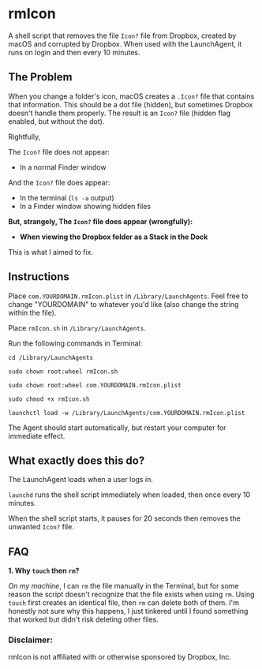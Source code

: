 # rmIcon
A shell script that removes the file `Icon?` file from Dropbox, created by macOS and corrupted by Dropbox. When used with the LaunchAgent, it runs on login  and then every 10 minutes. 


## The Problem

When you change a folder's icon, macOS creates a `.Icon?` file that contains that information. This should be a dot file (hidden), but sometimes Dropbox doesn't handle them properly. The result is an `Icon?` file (hidden flag enabled, but without the dot). 

Rightfully,  

The `Icon?` file does not appear:
- In a normal Finder window

And the `Icon?` file does appear:
- In the terminal (`ls -a` output)
- In a Finder window showing hidden files

__But, strangely, The `Icon?` file does appear (wrongfully):__ 
- __When viewing the Dropbox folder as a Stack in the Dock__

This is what I aimed to fix.

## Instructions

Place `com.YOURDOMAIN.rmIcon.plist` in `/Library/LaunchAgents`. Feel free to change "YOURDOMAIN" to whatever you'd like (also change the string within the file). 

Place `rmIcon.sh` in `/Library/LaunchAgents`. 

Run the following commands in Terminal:

```cd /Library/LaunchAgents```

```sudo chown root:wheel rmIcon.sh```

```sudo chown root:wheel com.YOURDOMAIN.rmIcon.plist```

```sudo chmod +x rmIcon.sh```

```launchctl load -w /Library/LaunchAgents/com.YOURDOMAIN.rmIcon.plist```

The Agent should start automatically, but restart your computer for immediate effect. 


## What exactly does this do?

The LaunchAgent loads when a user logs in.

`launchd` runs the shell script immediately when loaded, then once every 10 minutes.

When the shell script starts, it pauses for 20 seconds then removes the unwanted `Icon?` file. 


## FAQ 

__1. Why `touch` then `rm`?__

  _On my machine_, I can `rm` the file manually in the Terminal, but for some reason the script doesn't recognize that the file exists when using `rm`. Using `touch` first creates an identical file, then `rm` can delete both of them. I'm honestly not sure why this happens, I just tinkered until I found something that worked but didn't risk deleting other files. 



### Disclaimer:

rmIcon is not affiliated with or otherwise sponsored by Dropbox, Inc.
